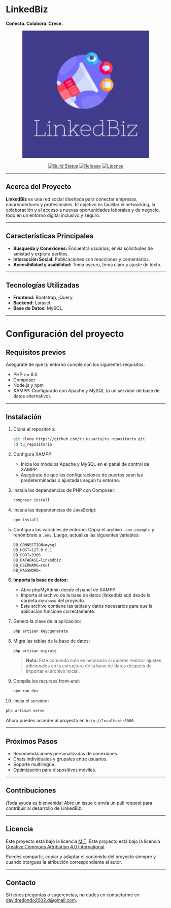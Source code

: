 
# **LinkedBiz**  
**Conecta. Colabora. Crece.**  

<p align="center">
  <img src="resources/views/logo-linkedbiz.png" width="400" alt="LinkedBiz Logo">
</p>  

<p align="center">
  <a href="https://github.com/tuusuario/linkedbiz/actions"><img src="https://github.com/darela2/linkedbiz/workflows/tests/badge.svg" alt="Build Status"></a>
  <a href="https://github.com/tuusuario/linkedbiz/releases"><img src="https://img.shields.io/github/v/release/darela2/linkedbiz" alt="Release"></a>
  <a href="https://opensource.org/licenses/MIT"><img src="https://img.shields.io/badge/License-MIT-yellow.svg" alt="License"></a>
</p>

---

## **Acerca del Proyecto**  
**LinkedBiz** es una red social diseñada para conectar empresas, emprendedores y profesionales. El objetivo es facilitar el networking, la colaboración y el acceso a nuevas oportunidades laborales y de negocio, todo en un entorno digital inclusivo y seguro.

---

## **Características Principales**  
- **Búsqueda y Conexiones:** Encuentra usuarios, envía solicitudes de amistad y explora perfiles.  
- **Interacción Social:** Publicaciones con reacciones y comentarios.    
- **Accesibilidad y usabilidad:** Tema oscuro, tema claro y ajuste de texto.  

---

## **Tecnologías Utilizadas**  
- **Frontend:** Bootstrap, jQuery.  
- **Backend:** Laravel.  
- **Base de Datos:** MySQL.   

---

# Configuración del proyecto

## Requisitos previos

Asegúrate de que tu entorno cumple con los siguientes requisitos:

- PHP >= 8.0
- Composer
- Node.js y npm
- XAMPP: Configurado con Apache y MySQL (o un servidor de base de datos alternativo).

---

## Instalación

1. Clona el repositorio:
   ```bash
   git clone https://github.com/tu_usuario/tu_repositorio.git
   cd tu_repositorio
   ```
2. Configura XAMPP

   - Inicia los módulos Apache y MySQL en el panel de control de XAMPP.
   - Asegúrate de que las configuraciones de puertos sean las predeterminadas o ajustadas según tu entorno.

3. Instala las dependencias de PHP con Composer:
   ```bash
   composer install
   ```

4. Instala las dependencias de JavaScript:
   ```bash
   npm install
   ```

5. Configura las variables de entorno:
   Copia el archivo `.env.example` y renómbralo a `.env`. Luego, actualiza las siguientes variables:
   ```
   DB_CONNECTION=mysql
   DB_HOST=127.0.0.1
   DB_PORT=3306
   DB_DATABASE=linkedbiz
   DB_USERNAME=root
   DB_PASSWORD=
   ```

6. **Importa la base de datos:**
   - Abre phpMyAdmin desde el panel de XAMPP.
   - Importa el archivo de la base de datos (linkedbiz.sql) desde la carpeta `database` del proyecto.
   - Este archivo contiene las tablas y datos necesarios para que la aplicación funcione correctamente.

7. Genera la clave de la aplicación:
   ```bash
   php artisan key:generate
   ```

8. Migra las tablas de la base de datos:
   ```bash
   php artisan migrate
   ```

   > **Nota:** Este comando solo es necesario si quieres realizar ajustes adicionales en la estructura de la base de datos después de importar el archivo inicial.

9. Compila los recursos front-end:
   ```bash
   npm run dev
   ```

10. Inicia el servidor:
   ```bash
   php artisan serve
   ```

Ahora puedes acceder al proyecto en `http://localhost:8000`.

---

## **Próximos Pasos**  
- Recomendaciones personalizadas de conexiones.  
- Chats individuales y grupales entre usuarios.
- Soporte multilingüe.  
- Optimización para dispositivos móviles.  

---

## **Contribuciones**  
¡Toda ayuda es bienvenida! Abre un issue o envía un pull request para contribuir al desarrollo de LinkedBiz.  

---

## **Licencia**  
Este proyecto está bajo la licencia [MIT](https://opensource.org/licenses/MIT). 
Este proyecto está bajo la licencia [Creative Commons Attribution 4.0 International](https://creativecommons.org/licenses/by-nc/4.0/).

Puedes compartir, copiar y adaptar el contenido del proyecto siempre y cuando otorgues la atribución correspondiente al autor.

---

## **Contacto**  
Si tienes preguntas o sugerencias, no dudes en contactarme en [davidredondo2002.d@gmail.com](mailto:davidredondo2002.dr@gmail.com).  
